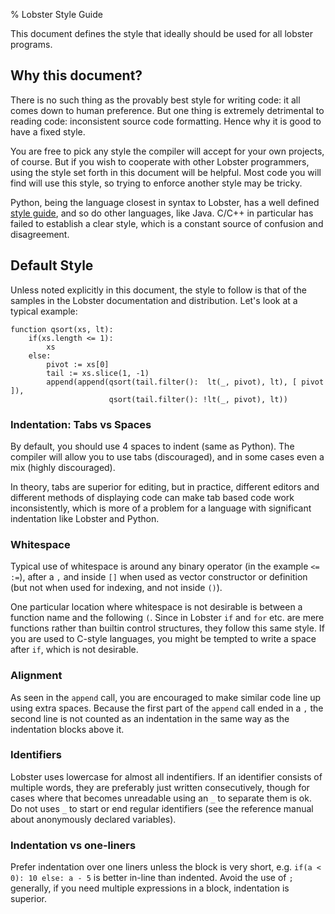 % Lobster Style Guide

This document defines the style that ideally should be used for all lobster
programs.



Why this document?
------------------

There is no such thing as the provably best style for writing code: it all comes
down to human preference. But one thing is extremely detrimental to reading
code: inconsistent source code formatting. Hence why it is good to have a fixed
style.

You are free to pick any style the compiler will accept for your own projects,
of course. But if you wish to cooperate with other Lobster programmers, using
the style set forth in this document will be helpful. Most code you will find
will use this style, so trying to enforce another style may be tricky.

Python, being the language closest in syntax to Lobster, has a well defined
[style guide][1], and so do other languages, like Java. C/C++ in particular has
failed to establish a clear style, which is a constant source of confusion and
disagreement.

[1]: <http://www.python.org/dev/peps/pep-0008/>



Default Style
-------------

Unless noted explicitly in this document, the style to follow is that of the
samples in the Lobster documentation and distribution. Let's look at a typical
example:

~~~~~~~~~~~~~~~~~~~~~~~~~~~~~~~~~~~~~~~~~~~~~~~~~~~~~~~~~~~~~~~~~~~~~~~~~~~~~~~~
function qsort(xs, lt):
    if(xs.length <= 1):
        xs
    else:
        pivot := xs[0]
        tail := xs.slice(1, -1)
        append(append(qsort(tail.filter():  lt(_, pivot), lt), [ pivot ]),
                      qsort(tail.filter(): !lt(_, pivot), lt))
~~~~~~~~~~~~~~~~~~~~~~~~~~~~~~~~~~~~~~~~~~~~~~~~~~~~~~~~~~~~~~~~~~~~~~~~~~~~~~~~



### Indentation: Tabs vs Spaces

By default, you should use 4 spaces to indent (same as Python). The compiler
will allow you to use tabs (discouraged), and in some cases even a mix (highly
discouraged).

In theory, tabs are superior for editing, but in practice, different editors and
different methods of displaying code can make tab based code work
inconsistently, which is more of a problem for a language with significant
indentation like Lobster and Python.



### Whitespace

Typical use of whitespace is around any binary operator (in the example `<=`
`:=`), after a `,` and inside `[]` when used as vector constructor or definition
(but not when used for indexing, and not inside `()`).

One particular location where whitespace is not desirable is between a function
name and the following `(`. Since in Lobster `if` and `for` etc. are mere
functions rather than builtin control structures, they follow this same style.
If you are used to C-style languages, you might be tempted to write a space
after `if`, which is not desirable.



### Alignment

As seen in the `append` call, you are encouraged to make similar code line up
using extra spaces. Because the first part of the `append` call ended in a `,`
the second line is not counted as an indentation in the same way as the
indentation blocks above it.



### Identifiers

Lobster uses lowercase for almost all indentifiers. If an identifier consists of
multiple words, they are preferably just written consecutively, though for cases
where that becomes unreadable using an `_` to separate them is ok. Do not uses
`_` to start or end regular identifiers (see the reference manual about
anonymously declared variables).



### Indentation vs one-liners

Prefer indentation over one liners unless the block is very short, e.g. `if(a <
0): 10 else: a - 5` is better in-line than indented. Avoid the use of `;`
generally, if you need multiple expressions in a block, indentation is superior.


